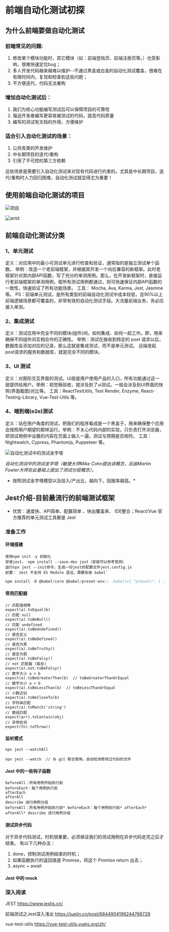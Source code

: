 #  前端自动化测试初探
## 为什么前端要做自动化测试
###   前端常见的问题:
1. 修改某个模块功能时，其它模块（如：前端登陆页、前端注册页等。）也受影响，很难快速定位bug；
2. 多人开发代码越来越难以维护--不通过黑盒或白盒的自动化测试覆盖，很难在有限时间内，复现和检查到这些问题；
3. 不方便迭代，代码无法重构

### 增加自动化测试后：
1. 我们为核心功能编写测试后可以保障项目的可靠性
2. 强迫开发者编写更容易被测试的代码，提高代码质量
3. 编写的测试有文档的作用，方便维护

### 适合引入自动化测试的场景：
1. 公共库类的开发维护
2. 中长期项目的迭代/重构
3. 引用了不可控的第三方依赖

这些场景是需要引入自动化测试来对现有代码进行约束的。尤其是中长期项目，迭代/重构时人力回归困难，自动化测试就显得尤为重要！

## 使用前端自动化测试的项目

![项目](https://p.ssl.qhimg.com/t0173f42d12f04cdf9e.webp "项目")

![antd](https://p3.ssl.qhimg.com/t01796926715f9654d4.png "antd")
## 前端自动化测试分类
### 1、单元测试
定义：对应用中的最小可测试单元进行检查和验证，通常指的是独立测试单个函数。
举例：改造一个老前端框架，并根据其开发一个向后兼容的新框架。此时老框架针对其内部API函数，写了充分的单测用例。那么，在开发新框架时，直接运行老前端框架的单测用例，偌所有测试用例都通过，则可快速保证内部API函数的一致性，快速验证了所有功能场景。
工具： Mocha, Ava, Karma, Jest, Jasmine 等。
PS：前端单元测试，是所有类型的前端自动化测试中成本较低，且90%以上前端逻辑场景都可覆盖的，非常有效的自动化测试手段。大流量前端业务，务必应接入单测。
### 2、集成测试
定义：测试应用中完全不同的模块(组件)间，如何集成、如何一起工作。即，用来确保不同组件间互相合作的正确性。
举例：测试在接收到特定的 post 请求以后，数据库会添加对应的记录，那么这就是集成测试，而不是单元测试。 远端发起post请求的服务和数据库，就是完全不同的模块。
### 3、UI 测试
定义：对图形交互界面的测试。UI层是用户使用产品的入口，所有功能通过这一层提供给用户。举例：视觉稿验收，就涉及到了ui测试。一般会涉及到UI界面的快照(界面截图)对比等。
工具：ReactTestUtils, Test Render, Enzyme, React-Testing-Library, Vue-Test-Utils 等。
### 4、端到端(e2e)测试
定义：站在用户角度的测试，把我们的程序看成是一个黑盒子，用来确保整个应用会按照用户期望的那样运行。举例：不关心代码内部的实现，只负责打开浏览器，把测试用例中设置的内容在页面上输入一遍，测试与预期是否相符。
工具： Nightwatch, Cypress, Phantomjs, Puppeteer 等。

![自动化测试中的测试金字塔](https://p1.ssl.qhimg.com/t01365ba8b419e954ca.png "自动化测试中的测试金字塔")

*自动化测试中的测试金字塔（敏捷大师Mike Cohn提出该概念，后由Martin Fowler大师在此基础上提出了测试分层概念）。*
* 按照测试金字塔模型以及投入/产出比，越向下，回报率越高。*
## Jest介绍-目前最流行的前端测试框架
- 优势：速度快、API简单、配置简单 、快出覆盖率、 IDE整合；React/Vue 官方推荐的单元测试工具都是 Jest

###  准备工作
#### 环境搭建
	使用npm init -y 初始化
	安装jest， npm install --save-dev jest（安装可以参考官网）
	运行npx jest --init命令，生成一份jest的配置文件jest.config.js
	前置： Jest 不支持 ES Module 语法，需要安装 babel`

```javascript
npm install -D @babel/core @babel/preset-env// .babelrc{ "presets": [ ["@babel/preset-env", { "target": { "node": "current" } }] ] }
```
#### 常用匹配器

    // 匹配值相等
    expect(a).toEqual(b)
    // 匹配 null
    expect(a).toBeNull()
    // 匹配 undefined
    expect(a).toBeUndefined()
    // 是否定义
    expect(a).toBeDefined()
    // 是否为真
    expect(a).toBeTruthy()
    // 是否为假
    expect(a).toBeFalsy()
    // not 匹配器 (取反)
    expect(a).not.toBeFalsy()
    // 数字大小 a > b
    expect(a).toBeGreaterThan(b)  // toBeGreaterThanOrEqual
    // 数字大小 a < b
    expect(a).toBeLessThan(b)  // toBeLessThanOrEqual
    // 小数近似
    expect(a).toBeCloseTo(b)
    // 字符串匹配
    expect(a).toMatch('string')
    // 数组匹配
    expect(arr).toContain(obj)
    // 异常检测
    expect(fn).toThrow()


#### 监听模式

`npx jest --watchAll`

`npx jest --watch  // 与 git 联合使用，自动检测修改过代码的文件`


#### Jest 中的一些钩子函数
    beforeAll：所有用例开始执行前
    beforeEach：每个用例执行前
    afterEach
    afterAll
    describe 进行用例分组
 	beforeAll：所有用例开始执行前* beforeEach：每个用例执行前* afterEach* afterAll* describe 进行用例分组

#### 测试异步代码

对于异步代码测试，时机很重要，必须保证我们的测试用例在异步代码走完之后才结束。
有以下几种办法：
1. done，控制测试用例结束的时机；
2. 如果函数执行的返回值是 Promise，将这个 Promise return 出去；
3. async + await

#### Jest 中的 mock


### 深入阅读
JEST https://www.jestjs.cn/

前端测试之Jest深入浅出 https://juejin.cn/post/6844904196244766728

vue-test-utils https://vue-test-utils.vuejs.org/zh/
